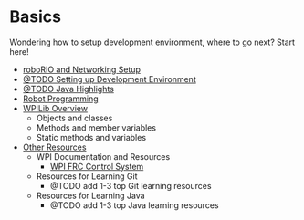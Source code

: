# Basics
Wondering how to setup development environment, where to go next? Start here!

* [roboRIO and Networking Setup](./networking.md)
* [@TODO Setting up Development Environment](./dev_environment.md)
* [@TODO Java Highlights](./java_basics.md)
* [Robot Programming](./robot_code.md)
* [WPILib Overview](./wpilib_overview.md)
    * Objects and classes
    * Methods and member variables
    * Static methods and variables
* [Other Resources](./resources.md)
    * WPI Documentation and Resources
        * [WPI FRC Control System](http://wpilib.screenstepslive.com)
    * Resources for Learning Git
        * @TODO add 1-3 top Git learning resources
    * Resources for Learning Java
        * @TODO add 1-3 top Java learning resources
